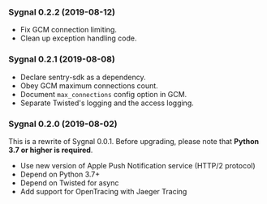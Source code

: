 
### Sygnal 0.2.2 (2019-08-12)

- Fix GCM connection limiting.
- Clean up exception handling code.

### Sygnal 0.2.1 (2019-08-08)

- Declare sentry-sdk as a dependency.
- Obey GCM maximum connections count.
- Document `max_connections` config option in GCM.
- Separate Twisted's logging and the access logging.

### Sygnal 0.2.0 (2019-08-02)

This is a rewrite of Sygnal 0.0.1.
Before upgrading, please note that **Python 3.7 or higher is required**.

- Use new version of Apple Push Notification service (HTTP/2 protocol)
- Depend on Python 3.7+
- Depend on Twisted for async
- Add support for OpenTracing with Jaeger Tracing
